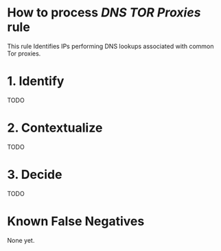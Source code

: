 # How to process *DNS TOR Proxies* rule
This rule Identifies IPs performing DNS lookups associated with common Tor proxies.

# 1. Identify
TODO

# 2. Contextualize
TODO

# 3. Decide
TODO

# Known False Negatives
None yet.
